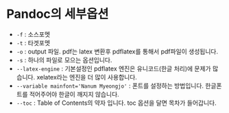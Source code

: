 # Pandoc의 세부옵션
- `-f` : 소스포멧
- `-t` : 타겟포멧
- `-o` : output 파일. pdf는 latex 변환후 pdflatex를 통해서 pdf파일이 생성됩니다.
- `-s` : 하나의 파일로 모으는 옵션입니다.
- `--latex-engine` : 기본설정인 pdflatex 엔진은 유니코드(한글 처리)에 문제가 많습니다. xelatex라는 엔진을 더 많이 사용합니다.
- `--variable mainfont='Nanum Myeongjo'` : 폰트를 설정하는 방법입니다. 한글폰트를 적어주어야 한글이 깨지지 않습니다.
- `--toc` : Table of Contents의 약자 입니다. toc 옵션을 달면 목차가 들어갑니다.
